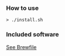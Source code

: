 ### How to use
`> ./install.sh`

### Included software
[See Brewfile](https://github.com/hakunlee/auto-init-mac/blob/main/Brewfile)